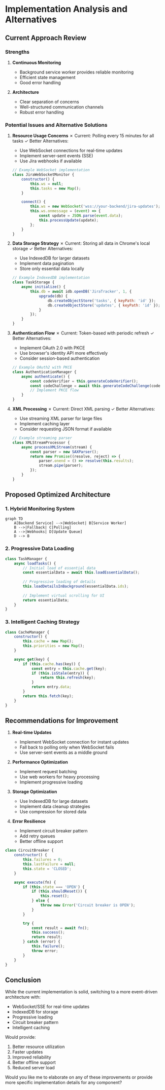 # Implementation Analysis and Alternatives

## Current Approach Review

### Strengths
1. **Continuous Monitoring**
   - Background service worker provides reliable monitoring
   - Efficient state management
   - Good error handling

2. **Architecture**
   - Clear separation of concerns
   - Well-structured communication channels
   - Robust error handling

### Potential Issues and Alternative Solutions

1. **Resource Usage Concerns**
   ✗ Current: Polling every 15 minutes for all tasks
   ✓ Better Alternatives:
   - Use WebSocket connections for real-time updates
   - Implement server-sent events (SSE)
   - Use Jira webhooks if available
   ```javascript
   // Example WebSocket implementation
   class JiraWebSocketMonitor {
       constructor() {
           this.ws = null;
           this.tasks = new Map();
       }

       connect() {
           this.ws = new WebSocket('wss://your-backend/jira-updates');
           this.ws.onmessage = (event) => {
               const update = JSON.parse(event.data);
               this.processUpdate(update);
           };
       }
   }
   ```

2. **Data Storage Strategy**
   ✗ Current: Storing all data in Chrome's local storage
   ✓ Better Alternatives:
   - Use IndexedDB for larger datasets
   - Implement data pagination
   - Store only essential data locally
   ```javascript
   // Example IndexedDB implementation
   class TaskStorage {
       async initialize() {
           this.db = await idb.openDB('JiraTracker', 1, {
               upgrade(db) {
                   db.createObjectStore('tasks', { keyPath: 'id' });
                   db.createObjectStore('updates', { keyPath: 'id' });
               }
           });
       }
   }
   ```

3. **Authentication Flow**
   ✗ Current: Token-based with periodic refresh
   ✓ Better Alternatives:
   - Implement OAuth 2.0 with PKCE
   - Use browser's identity API more effectively
   - Consider session-based authentication
   ```javascript
   // Example OAuth2 with PKCE
   class AuthenticationManager {
       async authenticate() {
           const codeVerifier = this.generateCodeVerifier();
           const codeChallenge = await this.generateCodeChallenge(codeVerifier);
           // Implement PKCE flow
       }
   }
   ```

4. **XML Processing**
   ✗ Current: Direct XML parsing
   ✓ Better Alternatives:
   - Use streaming XML parser for large files
   - Implement caching layer
   - Consider requesting JSON format if available
   ```javascript
   // Example streaming parser
   class XMLStreamProcessor {
       async processXMLStream(stream) {
           const parser = new SAXParser();
           return new Promise((resolve, reject) => {
               parser.onend = () => resolve(this.results);
               stream.pipe(parser);
           });
       }
   }
   ```

## Proposed Optimized Architecture

### 1. Hybrid Monitoring System
```mermaid
graph TD
    A[Backend Service] -->|WebSocket| B[Service Worker]
    B -->|Fallback| C[Polling]
    A -->|Webhooks| D[Update Queue]
    D --> B
```

### 2. Progressive Data Loading
```javascript
class TaskManager {
    async loadTasks() {
        // Initial load of essential data
        const essentialData = await this.loadEssentialData();
        
        // Progressive loading of details
        this.loadDetailsInBackground(essentialData.ids);
        
        // Implement virtual scrolling for UI
        return essentialData;
    }
}
```

### 3. Intelligent Caching Strategy
```javascript
class CacheManager {
    constructor() {
        this.cache = new Map();
        this.priorities = new Map();
    }

    async get(key) {
        if (this.cache.has(key)) {
            const entry = this.cache.get(key);
            if (this.isStale(entry)) {
                return this.refresh(key);
            }
            return entry.data;
        }
        return this.fetch(key);
    }
}
```

## Recommendations for Improvement

1. **Real-time Updates**
   - Implement WebSocket connection for instant updates
   - Fall back to polling only when WebSocket fails
   - Use server-sent events as a middle ground

2. **Performance Optimization**
   - Implement request batching
   - Use web workers for heavy processing
   - Implement progressive loading

3. **Storage Optimization**
   - Use IndexedDB for large datasets
   - Implement data cleanup strategies
   - Use compression for stored data

4. **Error Resilience**
   - Implement circuit breaker pattern
   - Add retry queues
   - Better offline support

```javascript
class CircuitBreaker {
    constructor() {
        this.failures = 0;
        this.lastFailure = null;
        this.state = 'CLOSED';
    }

    async execute(fn) {
        if (this.state === 'OPEN') {
            if (this.shouldReset()) {
                this.reset();
            } else {
                throw new Error('Circuit breaker is OPEN');
            }
        }

        try {
            const result = await fn();
            this.success();
            return result;
        } catch (error) {
            this.failure();
            throw error;
        }
    }
}
```

## Conclusion

While the current implementation is solid, switching to a more event-driven architecture with:
- WebSocket/SSE for real-time updates
- IndexedDB for storage
- Progressive loading
- Circuit breaker pattern
- Intelligent caching

Would provide:
1. Better resource utilization
2. Faster updates
3. Improved reliability
4. Better offline support
5. Reduced server load

Would you like me to elaborate on any of these improvements or provide more specific implementation details for any component? 